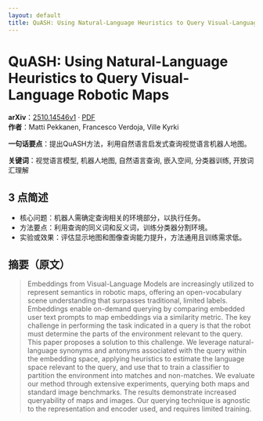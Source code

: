 ```yaml
---
layout: default
title: QuASH: Using Natural-Language Heuristics to Query Visual-Language Robotic Maps
---
```


# QuASH: Using Natural-Language Heuristics to Query Visual-Language Robotic Maps
**arXiv**：[2510.14546v1](https://arxiv.org/abs/2510.14546) · [PDF](https://arxiv.org/pdf/2510.14546.pdf)  
**作者**：Matti Pekkanen, Francesco Verdoja, Ville Kyrki  

**一句话要点**：提出QuASH方法，利用自然语言启发式查询视觉语言机器人地图。

**关键词**：视觉语言模型, 机器人地图, 自然语言查询, 嵌入空间, 分类器训练, 开放词汇理解

## 3 点简述
- 核心问题：机器人需确定查询相关的环境部分，以执行任务。
- 方法要点：利用查询的同义词和反义词，训练分类器分割环境。
- 实验或效果：评估显示地图和图像查询能力提升，方法通用且训练需求低。

## 摘要（原文）

> Embeddings from Visual-Language Models are increasingly utilized to represent
> semantics in robotic maps, offering an open-vocabulary scene understanding that
> surpasses traditional, limited labels. Embeddings enable on-demand querying by
> comparing embedded user text prompts to map embeddings via a similarity metric.
> The key challenge in performing the task indicated in a query is that the robot
> must determine the parts of the environment relevant to the query.
>   This paper proposes a solution to this challenge. We leverage
> natural-language synonyms and antonyms associated with the query within the
> embedding space, applying heuristics to estimate the language space relevant to
> the query, and use that to train a classifier to partition the environment into
> matches and non-matches. We evaluate our method through extensive experiments,
> querying both maps and standard image benchmarks. The results demonstrate
> increased queryability of maps and images. Our querying technique is agnostic
> to the representation and encoder used, and requires limited training.

